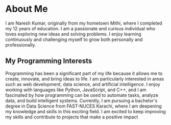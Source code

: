 
# About Me

I am Naresh Kumar, originally from my hometown Mithi, where I completed my 12 years of education. I am a passionate and curious individual who loves exploring new ideas and solving problems. I enjoy learning continuously and challenging myself to grow both personally and professionally.

## My Programming Interests

Programming has been a significant part of my life because it allows me to create, innovate, and bring ideas to life. I am particularly interested in areas such as web development, data science, and artificial intelligence. I enjoy working with languages like Python, JavaScript, and C++, and I am fascinated by how programming can be used to automate tasks, analyze data, and build intelligent systems. Currently, I am pursuing a bachelor's degree in Data Science from FAST-NUCES Karachi, where I am deepening my knowledge and skills in this exciting field. I am excited to keep improving my skills and contribute to projects that make a positive impact
